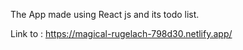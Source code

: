The App made using React js and its todo list.

Link to : https://magical-rugelach-798d30.netlify.app/
